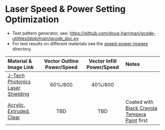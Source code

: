 # Laser Speed & Power Setting Optimization

* Test pattern generator, see: https://github.com/doug-harriman/gcode-utilities/blob/main/gcode_doc.py
* For test results on different materials see the [speed-power-images](https://github.com/doug-harriman/3018-Mill/tree/main/laser/speed-power-images) directory.  

| Material & Image Link | Vector Outline Power/Speed | Vector Infill Power/Speed | Notes |
| :-------------------- | :------------------: | :-----------------: | :---- |
| [J-Tech Photonics Laser Shielding](speed-power-images/acrylic-J-Tech-Photonics-Orange-Laser-Shielding.jpg) | 60%/800 | 40%/800 | |
| [Acrylic, Extruded, Clear](speed-power-images/acrylic-extruded-clear.jpg)| TBD | TBD | Coated with [Black Crayola Tempera Paint](https://www.amazon.com/gp/product/B0000AQMT6) first | 
